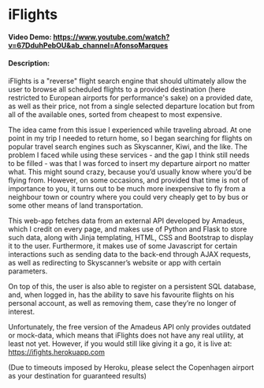 # iFlights
#### Video Demo:  <https://www.youtube.com/watch?v=67DduhPebOU&ab_channel=AfonsoMarques>
#### Description:

iFlights is a "reverse" flight search engine that should ultimately allow the user to browse all scheduled flights to a provided destination (here restricted to European airports for performance's sake) on a provided date, as well as their price, not from a single selected departure location but from all of the available ones, sorted from cheapest to most expensive.

The idea came from this issue I experienced while traveling abroad. At one point in my trip I needed to return home, so I began searching for flights on popular travel search engines such as Skyscanner, Kiwi, and the like. The problem I faced while using these services - and the gap I think still needs to be filled - was that I was forced to insert my departure airport no matter what. This might sound crazy, because you’d usually know where you’d be flying from. However, on some occasions, and provided that time is not of importance to you, it turns out to be much more inexpensive to fly from a neighbour town or country where you could very cheaply get to by bus or some other means of land transportation.

This web-app fetches data from an external API developed by Amadeus, which I credit on every page, and makes use of Python and Flask to store such data, along with Jinja templating, HTML, CSS and Bootstrap to display it to the user. Furthermore, it makes use of some Javascript for certain interactions such as sending data to the back-end through AJAX requests, as well as redirecting to Skyscanner’s website or app with certain parameters.

On top of this, the user is also able to register on a persistent SQL database, and, when logged in, has the ability to save his favourite flights on his personal account, as well as removing them, case they’re no longer of interest.

Unfortunately, the free version of the Amadeus API only provides outdated or mock-data, which means that iFlights does not have any real utility, at least not yet. However, if you would still like giving it a go, it is live at:
https://ifights.herokuapp.com

(Due to timeouts imposed by Heroku, please select the Copenhagen airport as your destination for guaranteed results)